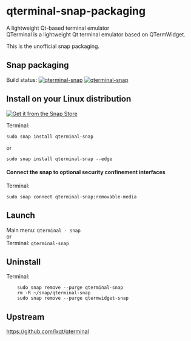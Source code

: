 # qterminal-snap-packaging

A lightweight Qt-based terminal emulator  
QTerminal is a lightweight Qt terminal emulator based on QTermWidget.  

This is the unofficial snap packaging.  

## Snap packaging

Build status:
[![qterminal-snap](https://snapcraft.io//qterminal-snap/badge.svg)](https://snapcraft.io/qterminal-snap)
[![qterminal-snap](https://snapcraft.io//qterminal-snap/trending.svg?name=0)](https://snapcraft.io/qterminal-snap)

## Install on your Linux distribution

[![Get it from the Snap Store](https://snapcraft.io/static/images/badges/en/snap-store-black.svg)](https://snapcraft.io/qterminal-snap)

Terminal:  

    sudo snap install qterminal-snap 

or

    sudo snap install qterminal-snap --edge 
    
#### Connect the snap to optional security confinement interfaces
Terminal:  

    sudo snap connect qterminal-snap:removable-media

## Launch

Main menu: `Qterminal - snap`  
or  
Terminal: `qterminal-snap`  

## Uninstall

Terminal:  
```
    sudo snap remove --purge qterminal-snap
    rm -R ~/snap/qterminal-snap
    sudo snap remove --purge qtermwidget-snap
```

## Upstream

<https://github.com/lxqt/qterminal>
